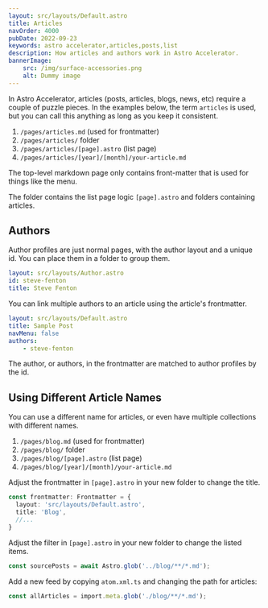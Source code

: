 ```yaml
---
layout: src/layouts/Default.astro
title: Articles
navOrder: 4000
pubDate: 2022-09-23
keywords: astro accelerator,articles,posts,list
description: How articles and authors work in Astro Accelerator.
bannerImage:
    src: /img/surface-accessories.png
    alt: Dummy image
---
```


In Astro Accelerator, articles (posts, articles, blogs, news, etc) require a couple of puzzle pieces. In the examples below, the term `articles` is used, but you can call this anything as long as you keep it consistent.

1. `/pages/articles.md` (used for frontmatter)
2. `/pages/articles/` folder
3. `/pages/articles/[page].astro` (list page)
4. `/pages/articles/[year]/[month]/your-article.md`

The top-level markdown page only contains front-matter that is used for things like the menu.

The folder contains the list page logic `[page].astro` and folders containing articles.

## Authors

Author profiles are just normal pages, with the author layout and a unique id. You can place them in a folder to group them.

```yaml
layout: src/layouts/Author.astro
id: steve-fenton
title: Steve Fenton
```

You can link multiple authors to an article using the article's frontmatter.

```yaml
layout: src/layouts/Default.astro
title: Sample Post
navMenu: false
authors:
    - steve-fenton
```

The author, or authors, in the frontmatter are matched to author profiles by the id.

## Using Different Article Names

You can use a different name for articles, or even have multiple collections with different names.

1. `/pages/blog.md` (used for frontmatter)
2. `/pages/blog/` folder
3. `/pages/blog/[page].astro` (list page)
4. `/pages/blog/[year]/[month]/your-article.md`

Adjust the frontmatter in `[page].astro` in your new folder to change the title.

```typescript
const frontmatter: Frontmatter = {
  layout: 'src/layouts/Default.astro',
  title: 'Blog',
  //...
}
```

Adjust the filter in `[page].astro` in your new folder to change the listed items.

```typescript
const sourcePosts = await Astro.glob('../blog/**/*.md');
```

Add a new feed by copying `atom.xml.ts` and changing the path for articles:

```typescript
const allArticles = import.meta.glob('./blog/**/*.md');
```